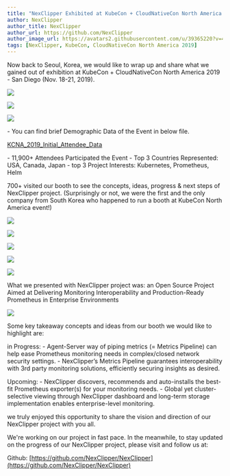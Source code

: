 ```yaml
---
title: "NexClipper Exhibited at KubeCon + CloudNativeCon North America 2019 - San Diego"
author: NexClipper
author_title: NexClipper
author_url: https://github.com/NexClipper
author_image_url: https://avatars2.githubusercontent.com/u/39365220?v=4
tags: [NexClipper, KubeCon, CloudNativeCon North America 2019]
---
```


Now back to Seoul, Korea, we would like to wrap up and share what we gained out of exhibition at KubeCon + CloudNativeCon North America 2019 - San Diego (Nov. 18-21, 2019).

<!--truncate-->

![](images/IMG_5770-e1576115622762.jpg)

![](images/IMG_5772-e1576115669984.jpg)

![](images/IMG_5774.jpg)

\- You can find brief Demographic Data of the Event in below file.

[KCNA\_2019\_Initial\_Attendee\_Data](https://www.nexclipper.io/wp-content/uploads/2019/12/KCNA_2019_Initial_Attendee_Data.pdf)

\- 11,900+ Attendees Participated the Event - Top 3 Countries Represented: USA, Canada, Japan - top 3 Project Interests: Kubernetes, Prometheus, Helm

700+ visited our booth to see the concepts, ideas, progress & next steps of NexClipper project. (Surprisingly or not, we were the first and the only company from South Korea who happened to run a booth at KubeCon North America event!)

![](images/IMG_5376.jpeg)

![](images/IMG_5784.jpg)

![](images/IMG_5802.jpg)

![](images/IMG_5392.jpeg)

![](images/IMG_5792-e1576123133605.jpg)

What we presented with NexClipper project was: an Open Source Project Aimed at Delivering Monitoring Interoperability and Production-Ready Prometheus in Enterprise Environments

![](images/overview-1.png)

Some key takeaway concepts and ideas from our booth we would like to highlight are:

in Progress: - Agent-Server way of piping metrics (= Metrics Pipeline) can help ease Prometheus monitoring needs in complex/closed network security settings. - NexClipper’s Metrics Pipeline guarantees interoperability with 3rd party monitoring solutions, efficiently securing insights as desired.

Upcoming: - NexClipper discovers, recommends and auto-installs the best-fit Prometheus exporter(s) for your monitoring needs. - Global yet cluster-selective viewing through NexClipper dashboard and long-term storage implementation enables enterprise-level monitoring.

we truly enjoyed this opportunity to share the vision and direction of our NexClipper project with you all.

We're working on our project in fast pace. In the meanwhile, to stay updated on the progress of our NexClipper project, please visit and follow us at:

Github: [https://github.com/NexClipper/NexClipper](https://github.com/NexClipper/NexClipper)
